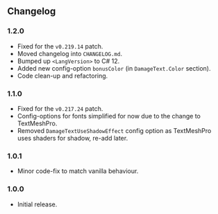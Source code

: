 ## Changelog

### 1.2.0

  * Fixed for the `v0.219.14` patch.
  * Moved changelog into `CHANGELOG.md`.
  * Bumped up `<LangVersion>` to C# 12.
  * Added new config-option `bonusColor` (in `DamageText.Color` section).
  * Code clean-up and refactoring.

### 1.1.0

  * Fixed for the `v0.217.24` patch.
  * Config-options for fonts simplified for now due to the change to TextMeshPro.
  * Removed `DamageTextUseShadowEffect` config option as TextMeshPro uses shaders for shadow, re-add later.

### 1.0.1

  * Minor code-fix to match vanilla behaviour.

### 1.0.0

  * Initial release.
  